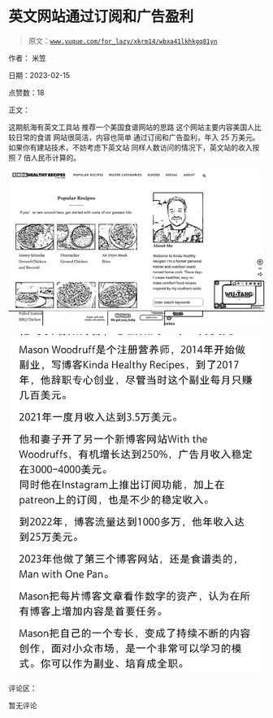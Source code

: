 # 英文网站通过订阅和广告盈利

> 原文：[`www.yuque.com/for_lazy/xkrm14/wbxa41lkhkgq81yn`](https://www.yuque.com/for_lazy/xkrm14/wbxa41lkhkgq81yn)

作者： 米笠

日期：2023-02-15

点赞数：18

正文：

这期航海有英文工具站 推荐一个美国食谱网站的思路 这个网站主要内容美国人比较日常的食谱 网站很简洁，内容也简单 通过订阅和广告盈利，年入 25 万美元。 如果你有建站技术，不妨考虑下英文站 同样人数访问的情况下，英文站的收入按照 7 倍人民币计算的。

![](img/0e02aa1c76eb77c183dc244cf087307f.png)  

![](img/e8bc583a041bd320566869453d77da1b.png)  

评论区：

暂无评论



